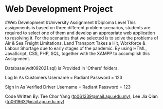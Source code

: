 # Web Development Project
#Web Development #University Assignment #Diploma Level
This assignments is based on three different problem scenarios, students are required to select one of them and develop an appropriate web application to resolving it. 
For the scenarios that we selected is to solve the problems of Air & Sea Freight Limitations, Land Transport Takes a Hit, Workforce & Labour Shortage due to early stages of the pandemic.
By using HTML, JavaScript, CSS, PHP, SQL, together with the XAMPP to accomplish this Assignment.

Database(wdt092021.sql) is Provided in 'Others' folders.

Log In As Customers
Username = Radiant
Password = 123

Sign In As Verified Driver
Username = Radiant
Password = 123


Code Written By: Tee Chor Yang (tp061339@mail.apu.edu.my), Lee Jia Qian (tp061863@mail.apu.edu.my)
